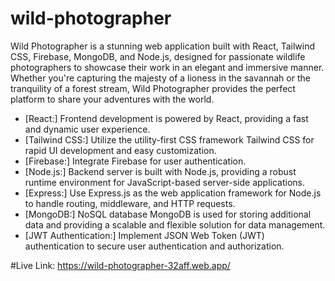 
# wild-photographer
Wild Photographer is a stunning web application built with React, Tailwind CSS, Firebase, MongoDB, and Node.js, designed for passionate wildlife photographers to showcase their work in an elegant and immersive manner. Whether you're capturing the majesty of a lioness in the savannah or the tranquility of a forest stream, Wild Photographer provides the perfect platform to share your adventures with the world.


- [React:] Frontend development is powered by React, providing a fast and dynamic user experience.
- [Tailwind CSS:] Utilize the utility-first CSS framework Tailwind CSS for rapid UI development and easy customization.
- [Firebase:] Integrate Firebase for user authentication.
- [Node.js:] Backend server is built with Node.js, providing a robust runtime environment for JavaScript-based server-side applications.
- [Express:] Use Express.js as the web application framework for Node.js to handle routing, middleware, and HTTP requests.
- [MongoDB:] NoSQL database MongoDB is used for storing additional data and providing a scalable and flexible solution for data management.
- [JWT Authentication:] Implement JSON Web Token (JWT) authentication to secure user authentication and authorization.

#Live Link: https://wild-photographer-32aff.web.app/


